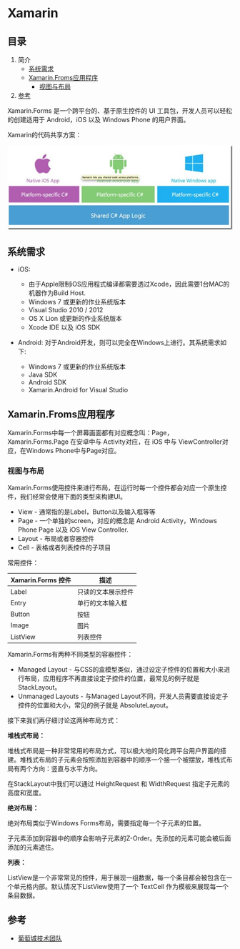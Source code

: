# Xamarin

## 目录

1. 简介
   - [系统需求](#系统需求)
   - [Xamarin.Froms应用程序](#Xamarin.Froms应用程序)
     - [视图与布局](#视图与布局)
2. [参考](#参考)

Xamarin.Forms 是一个跨平台的、基于原生控件的 UI 工具包，开发人员可以轻松的创建适用于 Android，iOS 以及 Windows Phone 的用户界面。

Xamarin的代码共享方案：

![x](./Resource/5.jpg)

## 系统需求

- iOS:
  
  - 由于Apple限制iOS应用程式编译都需要透过Xcode，因此需要1台MAC的机器作为Build Host.
  - Windows 7 或更新的作业系统版本
  - Visual Studio 2010 / 2012
  - OS X Lion 或更新的作业系统版本
  - Xcode IDE 以及 iOS SDK

- Android: 对于Android开发，则可以完全在Windows上进行。其系统需求如下:

  - Windows 7 或更新的作业系统版本
  - Java SDK
  - Android SDK
  - Xamarin.Android for Visual Studio

## Xamarin.Froms应用程序

Xamarin.Forms中每一个屏幕画面都有对应概念叫：Page，Xamarin.Forms.Page 在安卓中与 Activity对应，在 iOS 中与 ViewController对应，在Windows Phone中与Page对应。

### 视图与布局

Xamarin.Forms使用控件来进行布局，在运行时每一个控件都会对应一个原生控件，我们经常会使用下面的类型来构建UI。

- View - 通常指的是Label，Button以及输入框等等
- Page - 一个单独的screen，对应的概念是 Android Activity，Windows Phone Page 以及 iOS View Controller.
- Layout - 布局或者容器控件
- Cell - 表格或者列表控件的子项目

常用控件：

Xamarin.Forms 控件|描述
-|-
Label|只读的文本展示控件
Entry|单行的文本输入框
Button|按钮
Image|图片
ListView|列表控件

Xamarin.Forms有两种不同类型的容器控件：

- Managed Layout - 与CSS的盒模型类似，通过设定子控件的位置和大小来进行布局，应用程序不再直接设定子控件的位置，最常见的例子就是 StackLayout。
- Unmanaged Layouts - 与Managed Layout不同，开发人员需要直接设定子控件的位置和大小，常见的例子就是 AbsoluteLayout。

接下来我们再仔细讨论这两种布局方式：

**堆栈式布局：**

堆栈式布局是一种非常常用的布局方式，可以极大地的简化跨平台用户界面的搭建。堆栈式布局的子元素会按照添加到容器中的顺序一个接一个被摆放，堆栈式布局有两个方向：竖直与水平方向。

在StackLayout中我们可以通过 HeightRequest 和 WidthRequest 指定子元素的高度和宽度。

**绝对布局：**

绝对布局类似于Windows Forms布局，需要指定每一个子元素的位置。

子元素添加到容器中的顺序会影响子元素的Z-Order。先添加的元素可能会被后面添加的元素遮住。

**列表：**

ListView是一个非常常见的控件，用于展现一组数据，每一个条目都会被包含在一个单元格内部。默认情况下ListView使用了一个 TextCell 作为模板来展现每一个条目数据。

## 参考

- [葡萄城技术团队](https://www.cnblogs.com/powertoolsteam/)
